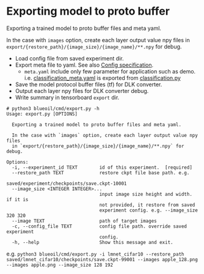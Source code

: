 # Exporting model to proto buffer
Exporting a trained model to proto buffer files and meta yaml.

In the case with `images` option, create each layer output value npy files in `export/{restore_path}/{image_size}/{image_name}/**.npy` for debug.

* Load config file from saved experiment dir.
* Export meta file to yaml. See also [Config specification](../specification/config.md).
  * `meta.yaml` include only few parameter for application such as demo. i.e. [classification_meta.yaml](https://github.com/blue-oil/blueoil/blob/master/blueoil/configs/example/classification_meta.yaml) is exported from [classification.py](https://github.com/blue-oil/blueoil/blob/master/blueoil/configs/example/classification.py)
* Save the model protocol buffer files (tf) for DLK converter.
* Output each layer npy files for DLK converter debug.
* Write summary in tensorboard `export` dir.

```
# python3 blueoil/cmd/export.py -h
Usage: export.py [OPTIONS]

  Exporting a trained model to proto buffer files and meta yaml.

  In the case with `images` option, create each layer output value npy files
  in `export/{restore_path}/{image_size}/{image_name}/**.npy` for debug.

Options:
  -i, --experiment_id TEXT        id of this experiment.  [required]
  --restore_path TEXT             restore ckpt file base path. e.g.
                                  saved/experiment/checkpoints/save.ckpt-10001
  --image_size <INTEGER INTEGER>...
                                  input image size height and width. if it is
                                  not provided, it restore from saved
                                  experiment config. e.g. --image_size 320 320
  --image TEXT                    path of target images
  -c, --config_file TEXT          config file path. override saved experiment
                                  config.
  -h, --help                      Show this message and exit.
```

e.g.
`python3 blueoil/cmd/export.py -i lmnet_cifar10 --restore_path saved/lmnet_cifar10/checkpoints/save.ckpt-99001 --images apple_128.png --images apple.png --image_size 128 192`
